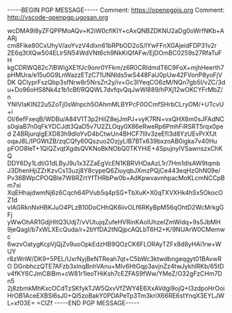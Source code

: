 -----BEGIN PGP MESSAGE-----
Comment: https://openpgpjs.org
Comment: http://vscode-openpgp.ugosan.org

wcDMA9l8yZFQPPMoAQv+K2iW0cflKlY+cAxQNBZDKNU2aDg0oWrfNKb+AARj
cm8Fike80CxUhyV/aoYvzV4dlxn61bRPbOD2oS/lYwFFnXGAjeidFDP31v2r
ZE6q3tXQw504ELlr5N54WdVNt6ch9NkKiQfAFw/EjDOmBC0259s27RfaTuFH
kgCDRWQ82c7iBWlgXE1fJc9onr0YFkm/z6R0CRIdmdT6C9FoX+mjhHeerth7
pHMUra/e15u0G9LnWazzETzC71UNNlds5wS448FaU0pUw42FVonP8yoFjVDK
QClyprFszQbp3sfNrw8r5NrsZn2y/iv+Gc3IYeqCO6zM/NQn7gb5I/vZC/3d
u+Do96oHS8Nk4z1b1cBf/RQQWL7dvfqvQqJwWl889/hPXj12wOKCYFrMbZ/n
YNIVIaKlN22u5ZoTj0sWnpch5OAhmMLBYPcF0OCmfSHrbCLryOM/+UTcvU+i
Ol/6efFxeqB/WDBu/A84V1T3p2HiIZ8ejJmPJ+vyK7RN+vxQHX6m0sJFAdNC
s0qiaB7n0qFkYDCJdt3QaD5v7U2ZLOqy0X86eRweRp6PmhFiRSRT5rqx0ped
Z4BRjurqlgEXD83h9dIoYvD4bCtwUn4BHCF7llIv3zeEfI3d8YzUEvPrXfJt
oqaJ8L/IPGWtZB/zqCQfy60Qszuo2OzjyLlB7BTx639bxzoAB0igka7v40Hu
pFOO8leT+1QiQZvqtXgdsQVKNoBkNObQ0TKYHiE+4SpujnyIVSawnszxChKQ
DDY6Dy1LdtiG1dLByJ9u1x3ZZaEgVcEN1KBRVHDaAzL1r/7Hm1dlsAW9tqmb
J3DhenHjiZZrKzvCs13uzj8Y8cypeQ6ZiuyqbJXmzPQjCe443eqHzGhN09e/
Pv36BWpCPOQBIe7W8RZrtYfTHRbPw0b+AdKpwvavnhpacMoKLcmNCCpBm7xi
XqEHhajdwmNj6z6Cqch64PVub5q4pSG+TbXuK+X0qTXVXHk4hSx5OkocOZ1d
vlAGRknNxHBKJuO4PLzB10DoCHhQK6iivOLf6RKyBpM56qOhtD2WcMrkgGFj
yWwOhAR1GdjHltQ3Udj7/vVUtujqZufeHVRinKAolUhzeIZmWidq+9s5JbMH
9jeQagI/b7xWLXEcQuda/r+2bYfDA2tNQjpcAQLbT6H2+K/9NUArW0CMemwc
6wzvOatygKcpVjQjZv9uoOpkEdzHB9QOzCK6FLORAyTZFx8d8yHAi1rw+WUY
r8zWnW/DK9+5PEL/UxrNyjBeNTReah7qt+C5bWc3ktwdbngeqgyt01BAvwRO
DGnbhczQTE7AFzb3xInqBnhVAnu+Mlv6HtGqp3avjnZz4twJykhlRKb/65tD
v4fKY6CJmC8IBm+cW81r1IeoTHiKsh7cEZFAS9fWw/YMeZ/O32gFzCHm7Dn5
2j8zbmkMhKxcOCdTzSKfykTJW5QxvVfZWY4E6XxAVdgi9ojQ+I3zdpoHrOoi
HrOB1AceEXBSl6sJ0+QI5zoBakY0PDAPeTp3Tm3kriX66RE6stYnqX3EYLJW
L+xf03E=
=ClZf
-----END PGP MESSAGE-----
